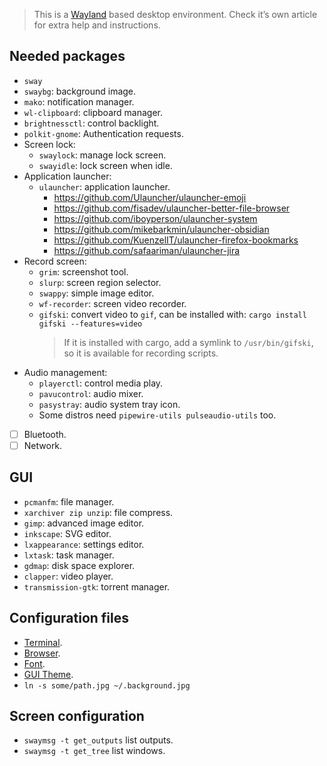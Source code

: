 > This is a [Wayland](/docs/linux/wayland.md) based desktop environment. Check
> it’s own article for extra help and instructions.

## Needed packages

- `sway`
- `swaybg`: background image.
- `mako`: notification manager.
- `wl-clipboard`: clipboard manager.
- `brightnessctl`: control backlight.
- `polkit-gnome`: Authentication requests.
- Screen lock:
  - `swaylock`: manage lock screen.
  - `swayidle`: lock screen when idle.
- Application launcher:
  - `ulauncher`: application launcher.
    - https://github.com/Ulauncher/ulauncher-emoji
    - https://github.com/fisadev/ulauncher-better-file-browser
    - https://github.com/iboyperson/ulauncher-system
    - https://github.com/mikebarkmin/ulauncher-obsidian
    - https://github.com/KuenzelIT/ulauncher-firefox-bookmarks
    - https://github.com/safaariman/ulauncher-jira
- Record screen:
  - `grim`: screenshot tool.
  - `slurp`: screen region selector.
  - `swappy`: simple image editor.
  - `wf-recorder`: screen video recorder.
  - `gifski`: convert video to `gif`, can be installed with:
    `cargo install gifski --features=video`
    > If it is installed with cargo, add a symlink to `/usr/bin/gifski`, so it
    > is available for recording scripts.
- Audio management:
  - `playerctl`: control media play.
  - `pavucontrol`: audio mixer.
  - `pasystray`: audio system tray icon.
  - Some distros need `pipewire-utils pulseaudio-utils` too.
- [ ] Bluetooth.
- [ ] Network.

## GUI

- `pcmanfm`: file manager.
- `xarchiver zip unzip`: file compress.
- `gimp`: advanced image editor.
- `inkscape`: SVG editor.
- `lxappearance`: settings editor.
- `lxtask`: task manager.
- `gdmap`: disk space explorer.
- `clapper`: video player.
- `transmission-gtk`: torrent manager.

## Configuration files

- [Terminal](https://github.com/search?q=repo%3Ap2kmgcl%2Fchachi-shell+path%3Asway+%22set+%24term%22&type=code).
- [Browser](https://github.com/search?q=repo%3Ap2kmgcl%2Fchachi-shell+path%3Asway+%22set+%24browser%22&type=code).
- [Font](https://github.com/search?q=repo%3Ap2kmgcl%2Fchachi-shell+path%3Asway+%22font+pango%22&type=code).
- [GUI Theme](https://github.com/search?q=repo%3Ap2kmgcl%2Fchachi-shell+path%3Asway+gtk-theme&type=code).
- `ln -s some/path.jpg ~/.background.jpg`

## Screen configuration

- `swaymsg -t get_outputs` list outputs.
- `swaymsg -t get_tree` list windows.

